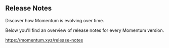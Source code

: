 ## Release Notes

Discover how Momentum is evolving over time.

Below you'll find an overview of release notes for every Momentum version.

https://momentum.xyz/release-notes